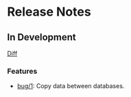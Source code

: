 # Release Notes

## In Development
 
[Diff](https://github.com/RishiRamraj/dcp/compare/develop...master)

### Features

* [bug/1](https://github.com/RishiRamraj/dcp/issues/4): Copy data between databases.
